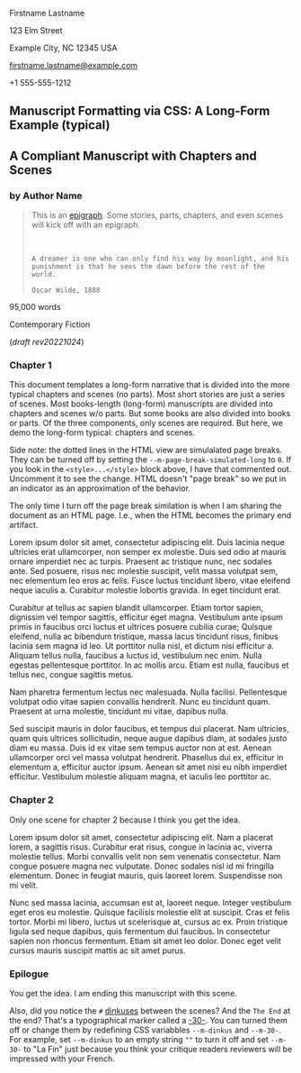 <!--
Convert this to PDF (reference README.md on how to do that).

This is a typical long-form manuscript: Chapters and scenes.

(c) Copyright 2022 Todd Warner
This work is licensed under Attribution 4.0 International. To view a copy
of this license, visit http://creativecommons.org/licenses/by/4.0/
-->

<style>
    /*
    @import url("https://toddwarner.io/pub/css/manuscript-css/manuscript.css");
    @import "/full/path/to/the/repository/for/manuscript-css/manuscript.css";
    */
    @import url("../manuscript.css");

    /* Examples of overloading some CSS variables. Uncomment the font-weight
       variable to flip the title to bold. Uncomment the other to turn off the
       dotted like page-break simulator when presenting the document on the
       web. */
    :root {
        /*
        --m-font-weight-title: bold;
        --m-page-break-simulated-long: 0;
        */
        --m-pagination-header: "Lastname / Long-form Prose / " counter(page);
    }
</style>

<div id="vpage">
<article id="manuscript" class="long narrative">

<div id="m-contact">

Firstname Lastname

123 Elm Street

Example City, NC 12345 USA

firstname.lastname@example.com

+1 555-555-1212

</div>

<div class="m-header">

# Manuscript Formatting via CSS: A Long-Form Example (typical)

## A Compliant Manuscript with Chapters and Scenes

### by Author Name

> This is an [epigraph](https://en.wikipedia.org/wiki/Epigraph_(literature)).
> Some stories, parts, chapters, and even scenes will kick off with an epigraph.
>
> &nbsp;
> <div class="x-poem">
>
> ```plaintext
> A dreamer is one who can only find his way by moonlight, and his
> punishment is that he sees the dawn before the rest of the world.
>                                                              Oscar Wilde, 1888
> ```
>
> </div>

<div class="m-facts">

95,000 words

Contemporary Fiction

(_draft rev20221024_)

</div></div>

<section class="m-chapter">
<div class="m-header">

# Chapter 1

</div>
<section class="m-scene">

This document templates a long-form narrative that is divided into the more
typical chapters and scenes (no parts). Most short stories are just a series of
scenes. Most books-length (long-form) manuscripts are divided into chapters and
scenes w/o parts. But some books are also divided into books or parts. Of the
three components, only scenes are required. But here, we demo the long-form
typical: chapters and scenes.

Side note: the dotted lines in the HTML view are simulalated page breaks. They
can be turned off by setting the `--m-page-break-simulated-long` to `0`. If you
look in the `<style>...</style>` block above, I have that commented out.
Uncomment it to see the change. HTML doesn't "page break" so we put in an
indicator as an approximation of the behavior.

The only time I turn off the page break similation is when I am sharing the 
document as an HTML page. I.e., when the HTML becomes the primary end artifact.

</section> <!-- end scene -->
<section class="m-scene">

Lorem ipsum dolor sit amet, consectetur adipiscing elit. Duis lacinia neque
ultricies erat ullamcorper, non semper ex molestie. Duis sed odio at mauris
ornare imperdiet nec ac turpis. Praesent ac tristique nunc, nec sodales ante.
Sed posuere, risus nec molestie suscipit, velit massa volutpat sem, nec
elementum leo eros ac felis. Fusce luctus tincidunt libero, vitae eleifend
neque iaculis a. Curabitur molestie lobortis gravida. In eget tincidunt erat.

Curabitur at tellus ac sapien blandit ullamcorper. Etiam tortor sapien,
dignissim vel tempor sagittis, efficitur eget magna. Vestibulum ante ipsum
primis in faucibus orci luctus et ultrices posuere cubilia curae; Quisque
eleifend, nulla ac bibendum tristique, massa lacus tincidunt risus, finibus
lacinia sem magna id leo. Ut porttitor nulla nisl, et dictum nisi efficitur a.
Aliquam tellus nulla, faucibus a luctus id, vestibulum nec enim. Nulla egestas
pellentesque porttitor. In ac mollis arcu. Etiam est nulla, faucibus et tellus
nec, congue sagittis metus.

</section> <!-- end scene -->
<section class="m-scene">

Nam pharetra fermentum lectus nec malesuada. Nulla facilisi. Pellentesque
volutpat odio vitae sapien convallis hendrerit. Nunc eu tincidunt quam. Praesent
at urna molestie, tincidunt mi vitae, dapibus nulla.

Sed suscipit mauris in dolor faucibus, et tempus dui placerat. Nam ultricies,
quam quis ultrices sollicitudin, neque augue dapibus diam, at sodales justo
diam eu massa. Duis id ex vitae sem tempus auctor non at est. Aenean
ullamcorper orci vel massa volutpat hendrerit. Phasellus dui ex, efficitur in
elementum a, efficitur auctor ipsum. Aenean sit amet nisi eu nibh imperdiet
efficitur. Vestibulum molestie aliquam magna, et iaculis leo porttitor ac.

</section> <!-- end scene -->
</section> <!-- end chapter -->

<section class="m-chapter">
<div class="m-header">

# Chapter 2

</div>
<section class="m-scene">

Only one scene for chapter 2 because I think you get the idea.

Lorem ipsum dolor sit amet, consectetur adipiscing elit. Nam a placerat lorem,
a sagittis risus. Curabitur erat risus, congue in lacinia ac, viverra molestie
tellus. Morbi convallis velit non sem venenatis consectetur. Nam congue posuere
magna nec vulputate. Donec sodales nisl id mi fringilla elementum. Donec in
feugiat mauris, quis laoreet lorem. Suspendisse non mi velit.

Nunc sed massa lacinia, accumsan est at, laoreet neque. Integer vestibulum eget
eros eu molestie. Quisque facilisis molestie elit at suscipit. Cras et felis
tortor. Morbi mi libero, luctus ut scelerisque at, cursus ac ex. Proin
tristique ligula sed neque dapibus, quis fermentum dui faucibus. In consectetur
sapien non rhoncus fermentum. Etiam sit amet leo dolor. Donec eget velit cursus
mauris suscipit mattis ac sit amet purus.

</section> <!-- end scene -->
</section> <!-- end chapter -->

<section class="m-chapter">
<div class="m-header">

# Epilogue

</div>
<section class="m-scene">

You get the idea. I am ending this manuscript with this scene.

Also, did you notice the `#` [dinkuses](https://en.wikipedia.org/wiki/Dinkus)
between the scenes? And the `The End` at the end? That's a typographical marker
called a [-30-](https://en.wikipedia.org/wiki/-30-). You can turned them off or
change them by redefining CSS variabbles `--m-dinkus` and `--m-30-`. For
example, set `--m-dinkus` to an empty string `""` to turn it off and set
`--m-30-` to "La Fin" just because you think your critique readers reviewers
will be impressed with your French.

</section> <!-- scene -->
</section> <!-- chapter -->

</article> <!-- manuscript -->
</div> <!-- vpage -->

